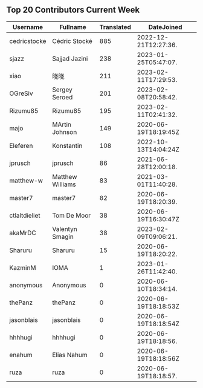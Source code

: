 ## Top 20 Contributors Current Week ##
|Username|Fullname|Translated|DateJoined|
|--------|--------|----------|----------|
|cedricstocke|Cédric Stocké|885|2022-12-21T12:27:36.|
|sjazz|Sajjad Jazini|238|2023-01-25T05:47:07.|
|xiao|晓晓|211|2023-02-11T17:29:53.|
|OGreSiv|Sergey Seroed|201|2023-02-08T20:58:42.|
|Rizumu85|Rizumu85|195|2023-02-11T02:41:32.|
|majo|MArtin Johnson|149|2020-06-19T18:19:45Z|
|Eleferen|Konstantin|108|2022-10-13T14:04:24Z|
|jprusch|jprusch|86|2021-06-28T12:00:18.|
|matthew-w|Matthew Williams|83|2021-03-01T11:40:28.|
|master7|master7|82|2020-06-19T18:20:39.|
|ctlaltdieliet|Tom De Moor|38|2020-06-19T16:30:47Z|
|akaMrDC|Valentyn Smagin|38|2023-02-09T09:06:21.|
|Sharuru|Sharuru|15|2020-06-19T18:20:22.|
|KazminM|IOMA|1|2023-01-26T11:42:40.|
|anonymous|Anonymous|0|2020-06-10T18:34:14.|
|thePanz|thePanz|0|2020-06-19T18:18:53Z|
|jasonblais|jasonblais|0|2020-06-19T18:18:54Z|
|hhhhugi|hhhhugi|0|2020-06-19T18:18:56.|
|enahum|Elias  Nahum|0|2020-06-19T18:18:56Z|
|ruza|ruza|0|2020-06-19T18:18:57.|
